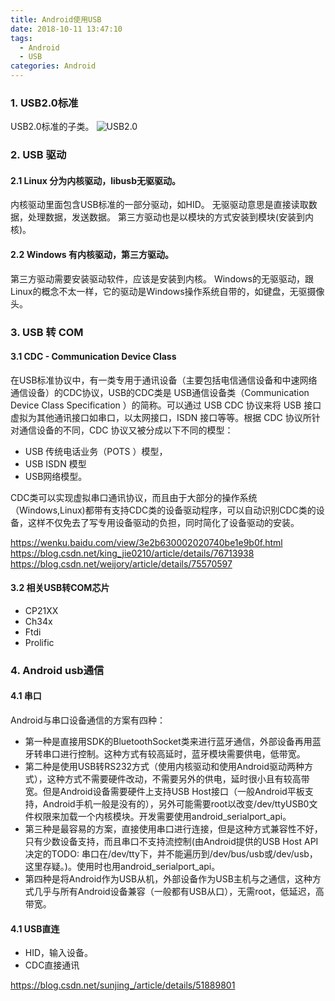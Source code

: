 ```yaml
---
title: Android使用USB
date: 2018-10-11 13:47:10
tags:
  - Android
  - USB
categories: Android
---
```

### 1. USB2.0标准
USB2.0标准的子类。
![USB2.0](/images/usb/Usb2.0.png)

<!-- more -->

### 2. USB 驱动
#### 2.1 Linux 分为内核驱动，libusb无驱驱动。
内核驱动里面包含USB标准的一部分驱动，如HID。
无驱驱动意思是直接读取数据，处理数据，发送数据。
第三方驱动也是以模块的方式安装到模块(安装到内核)。

#### 2.2 Windows 有内核驱动，第三方驱动。
第三方驱动需要安装驱动软件，应该是安装到内核。
Windows的无驱驱动，跟Linux的概念不太一样，它的驱动是Windows操作系统自带的，如键盘，无驱摄像头。

### 3. USB 转 COM
#### 3.1 CDC - Communication Device Class 
在USB标准协议中，有一类专用于通讯设备（主要包括电信通信设备和中速网络通信设备）的CDC协议，USB的CDC类是 USB通信设备类（Communication Device Class Specification ）的简称。可以通过 USB CDC 协议来将 USB 接口虚拟为其他通讯接口如串口，以太网接口，ISDN 接口等等。根据 CDC 协议所针对通信设备的不同，CDC 协议又被分成以下不同的模型：
- USB 传统电话业务（POTS ）模型， 
- USB ISDN 模型
- USB网络模型。

CDC类可以实现虚拟串口通讯协议，而且由于大部分的操作系统（Windows,Linux)都带有支持CDC类的设备驱动程序，可以自动识别CDC类的设备，这样不仅免去了写专用设备驱动的负担，同时简化了设备驱动的安装。

https://wenku.baidu.com/view/3e2b630002020740be1e9b0f.html
https://blog.csdn.net/king_jie0210/article/details/76713938
https://blog.csdn.net/weijory/article/details/75570597

#### 3.2 相关USB转COM芯片
- CP21XX
- Ch34x
- Ftdi
- Prolific

### 4. Android usb通信
#### 4.1 串口
Android与串口设备通信的方案有四种：

- 第一种是直接用SDK的BluetoothSocket类来进行蓝牙通信，外部设备再用蓝牙转串口进行控制。这种方式有较高延时，蓝牙模块需要供电，低带宽。
- 第二种是使用USB转RS232方式（使用内核驱动和使用Android驱动两种方式），这种方式不需要硬件改动，不需要另外的供电，延时很小且有较高带宽。但是Android设备需要硬件上支持USB Host接口（一般Android平板支持，Android手机一般是没有的），另外可能需要root以改变/dev/ttyUSB0文件权限来加载一个内核模块。开发需要使用android_serialport_api。
- 第三种是最容易的方案，直接使用串口进行连接，但是这种方式兼容性不好，只有少数设备支持，而且串口不支持流控制(由Android提供的USB Host API决定的TODO: 串口在/dev/tty下，并不能遍历到/dev/bus/usb或/dev/usb，这里存疑。)。使用时也用android_serialport_api。
- 第四种是将Android作为USB从机，外部设备作为USB主机与之通信，这种方式几乎与所有Android设备兼容（一般都有USB从口），无需root，低延迟，高带宽。

#### 4.1 USB直连
- HID，输入设备。
- CDC直接通讯

https://blog.csdn.net/sunjing_/article/details/51889801
